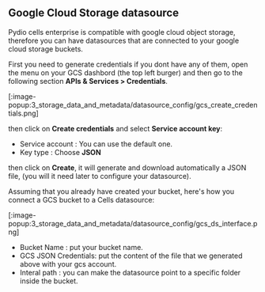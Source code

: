 ## Google Cloud Storage datasource

Pydio cells enterprise is compatible with google cloud object storage, therefore you can have datasources that are connected to your google cloud storage buckets.

First you need to generate credentials if you dont have any of them,
open the menu on your GCS dashbord (the top left burger) and then go to the following section **APIs & Services > Credentials**.

[:image-popup:3_storage_data_and_metadata/datasource_config/gcs_create_credentials.png]

then click on **Create credentials** and select **Service account key**:

* Service account : You can use the default one.
* Key type : Choose **JSON**

then click on **Create**, it will generate and download automatically a JSON file, (you will it need later to configure your datasource).

Assuming that you already have created your bucket, here's how you connect a GCS bucket to a Cells datasource:

[:image-popup:3_storage_data_and_metadata/datasource_config/gcs_ds_interface.png]

* Bucket Name : put your bucket name.
* GCS JSON Credentials: put the content of the file that we generated above with your gcs account.
* Interal path : you can make the datasource point to a specific folder inside the bucket.
